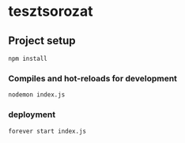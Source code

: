 # tesztsorozat

## Project setup
```
npm install
```

### Compiles and hot-reloads for development
```
nodemon index.js
```

### deployment
```
forever start index.js
```